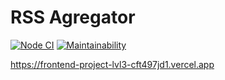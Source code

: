 # RSS Agregator

[![Node CI](https://github.com/alexeybystrov/frontend-project-lvl3/workflows/Node%20CI/badge.svg)](https://github.com/alexeybystrov/frontend-project-lvl3/actions)
[![Maintainability](https://api.codeclimate.com/v1/badges/8cb09c6e99111e295290/maintainability)](https://codeclimate.com/github/alexeybystrov/frontend-project-lvl3/maintainability)

<https://frontend-project-lvl3-cft497jd1.vercel.app>
